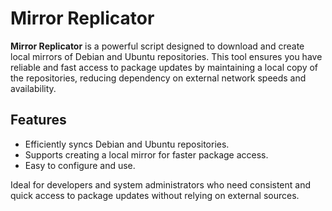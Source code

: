 # Mirror Replicator

**Mirror Replicator** is a powerful script designed to download and create local mirrors of Debian and Ubuntu repositories. This tool ensures you have reliable and fast access to package updates by maintaining a local copy of the repositories, reducing dependency on external network speeds and availability.

## Features
- Efficiently syncs Debian and Ubuntu repositories.
- Supports creating a local mirror for faster package access.
- Easy to configure and use.

Ideal for developers and system administrators who need consistent and quick access to package updates without relying on external sources.
